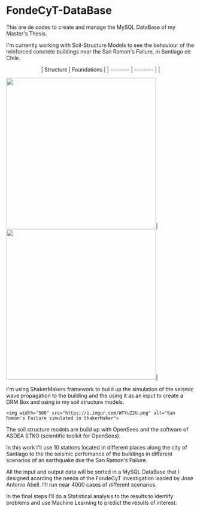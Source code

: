 # FondeCyT-DataBase
This are de codes to create and manage the MySQL DataBase of my Master's Thesis.

I'm currently working with Soil-Structure Models to see the behaviour of the reinforced concrete buildings near the San Ramon's Failure, in Santiago de Chile. 
<p align="center">
| Structure | Foundations |
| -------- | -------- |
|<div style="display: inline-block;"> <img src="https://i.imgur.com/8A7zQsV.png" width="400"></div>|<div style="display: inline-block;"><img src="https://i.imgur.com/aFduibC.png" width="400"></div>|

I'm using ShakerMakers framework to build up the simulation of the seismic wave propagation to the building and the using it as an input to create a DRM Box and using in my soil structure models.


    <img width="500" src="https://i.imgur.com/WTYuZ2U.png" alt="San Ramón's Failure simulated in ShakerMaker">
</p>

The soil structure models are build up with OpenSees and the software of ASDEA STKO (scientific toolkit for OpenSees). 

In this work I'll use 10 stations located in different places along the city of Santiago to the the seismic perfomance of the buildings in different scenarios of an earthquake due the San Ramon's Failure.

All the input and output data will be sorted in a MySQL DataBase that I designed acording the needs of the FondeCyT investigation leaded by José Antonio Abell. I'll run near 4000 cases of different scenarios.

In the final steps I'll do a Statistical analysis to the results to identify problems and use Machine Learning to predict the results of interest.

